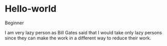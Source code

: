 # Hello-world
Beginner

I am very lazy person as Bill Gates said that I would take only lazy persons since they can make the work in a different way to reduce their work.
